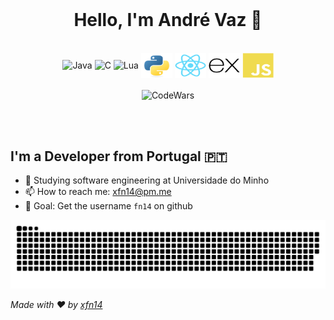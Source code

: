 
<div align="center" style="display: inline_block"><br>
    <h1> Hello, I'm André Vaz 👋</h1>
</div>

<div align="center" style="display: inline_block"><br>
    <img align="center" alt="Java" height="40" width="50" src="https://raw.github.com/devicons/devicon/master/icons/java/java-original.svg">
    <img align="center" alt="C" height="40" width="50" src="https://raw.github.com/devicons/devicon/master/icons/c/c-original.svg">
    <img align="center" alt="Lua" height="40" width="50" src="https://raw.github.com/devicons/devicon/master/icons/lua/lua-original-wordmark.svg">
    <img align="center" alt="Python" height="40" width="50" src="https://raw.githubusercontent.com/devicons/devicon/master/icons/python/python-original.svg">
    <img align="center" alt="React" height="40" width="50" src="https://raw.githubusercontent.com/devicons/devicon/master/icons/react/react-original.svg">
    <img align="center" alt="Express" height="40" width="50" src="https://raw.githubusercontent.com/devicons/devicon/master/icons/express/express-original.svg">
    <img align="center" alt="Javascript" height="40" width="50" src="https://raw.githubusercontent.com/devicons/devicon/master/icons/javascript/javascript-plain.svg">
    <br><br>
    <img align="center" alt="CodeWars" src="https://www.codewars.com/users/xfn14/badges/large">
</div>

<br><br>

## I'm a Developer from Portugal 🇵🇹
- 💾 Studying software engineering at Universidade do Minho
- 📫 How to reach me: xfn14@pm.me
- 🥅 Goal: Get the username `fn14` on github

<picture>
  <source media="(prefers-color-scheme: dark)" srcset="https://raw.githubusercontent.com/xfn14/xfn14/output/snake-dark.svg">
  <source media="(prefers-color-scheme: light)" srcset="https://raw.githubusercontent.com/xfn14/xfn14/output/snake.svg">
  <img alt="snake" src="https://raw.githubusercontent.com/xfn14/xfn14/output/snake.svg">
</picture>

<br>

_Made with ❤️ by [xfn14](https://github.com/xfn14)_
